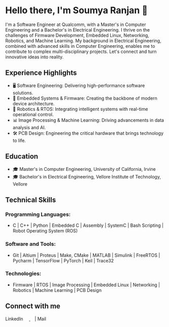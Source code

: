 # Hello there, I'm Soumya Ranjan 👋

I'm a Software Engineer at Qualcomm, with a Master's in Computer Engineering and a Bachelor's in Electrical Engineering. I thrive on the challenges of Firmware Development, Embedded Linux, Networking, Robotics, and Machine Learning. My background in Electrical Engineering, combined with advanced skills in Computer Engineering, enables me to contribute to complex multi-disciplinary projects. Let's connect and turn innovative ideas into reality.

## Experience Highlights
- 🖥️ Software Engineering: Delivering high-performance software solutions.
- 🔌 Embedded Systems & Firmware: Creating the backbone of modern device architecture.
- 🤖 Robotics & RTOS: Integrating intelligent systems with real-time operational control.
- 📊 Image Processing & Machine Learning: Driving advancements in data analysis and AI.
- 🛠️ PCB Design: Engineering the critical hardware that brings technology to life.

## Education
- 🎓 Master's in Computer Engineering, University of California, Irvine
- 🎓 Bachelor's in Electrical Engineering, Vellore Institute of Technology, Vellore

## Technical Skills
### Programming Languages:
- C | C++ | Python | Embedded C | Assembly | SystemC | Bash Scripting | Robot Operating System (ROS)
### Software and Tools:
- Git | Altium | Proteus | Make, CMake | MATLAB | Simulink | FreeRTOS | Pycharm | TensorFlow | PyTorch | Keil | Trace32
### Technologies:
- Firmware | RTOS | Image Processing | Embedded Linux | Networking | Robotics | Machine Learning | PCB Design

## Connect with me
<p>
  LinkedIn
  <a href="https://www.linkedin.com/in/sranjan27/">
    <img src="https://cdn1.iconfinder.com/data/icons/logotypes/32/circle-linkedin-512.png" width="15" height="15">
  </a> | 
  Mail 
  <a href="mailto:ranjan42069@gmail.com">
    <img src="https://1000logos.net/wp-content/uploads/2021/05/Gmail-logo.png" width="20" height="15">
  </a>
</p>


